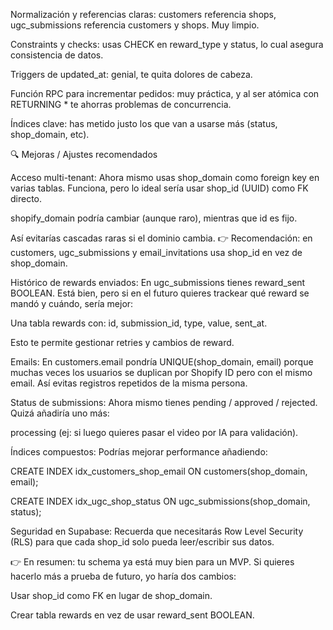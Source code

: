 Normalización y referencias claras: customers referencia shops, ugc_submissions referencia customers y shops. Muy limpio.

Constraints y checks: usas CHECK en reward_type y status, lo cual asegura consistencia de datos.

Triggers de updated_at: genial, te quita dolores de cabeza.

Función RPC para incrementar pedidos: muy práctica, y al ser atómica con RETURNING * te ahorras problemas de concurrencia.

Índices clave: has metido justo los que van a usarse más (status, shop_domain, etc).

🔍 Mejoras / Ajustes recomendados

Acceso multi-tenant:
Ahora mismo usas shop_domain como foreign key en varias tablas. Funciona, pero lo ideal sería usar shop_id (UUID) como FK directo.

shopify_domain podría cambiar (aunque raro), mientras que id es fijo.

Así evitarías cascadas raras si el dominio cambia.
👉 Recomendación: en customers, ugc_submissions y email_invitations usa shop_id en vez de shop_domain.

Histórico de rewards enviados:
En ugc_submissions tienes reward_sent BOOLEAN. Está bien, pero si en el futuro quieres trackear qué reward se mandó y cuándo, sería mejor:

Una tabla rewards con: id, submission_id, type, value, sent_at.

Esto te permite gestionar retries y cambios de reward.

Emails:
En customers.email pondría UNIQUE(shop_domain, email) porque muchas veces los usuarios se duplican por Shopify ID pero con el mismo email. Así evitas registros repetidos de la misma persona.

Status de submissions:
Ahora mismo tienes pending / approved / rejected. Quizá añadiría uno más:

processing (ej: si luego quieres pasar el video por IA para validación).

Índices compuestos:
Podrías mejorar performance añadiendo:

CREATE INDEX idx_customers_shop_email ON customers(shop_domain, email);

CREATE INDEX idx_ugc_shop_status ON ugc_submissions(shop_domain, status);

Seguridad en Supabase:
Recuerda que necesitarás Row Level Security (RLS) para que cada shop_id solo pueda leer/escribir sus datos.

👉 En resumen: tu schema ya está muy bien para un MVP.
Si quieres hacerlo más a prueba de futuro, yo haría dos cambios:

Usar shop_id como FK en lugar de shop_domain.

Crear tabla rewards en vez de usar reward_sent BOOLEAN.